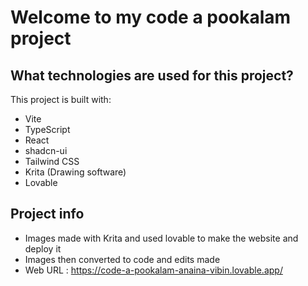 # Welcome to my code a pookalam project




## What technologies are used for this project?

This project is built with:

- Vite
- TypeScript
- React
- shadcn-ui
- Tailwind CSS
- Krita (Drawing software)
- Lovable

## Project info
- Images made with Krita and used lovable to make the website and deploy it
- Images then converted to code and edits made
- Web URL : https://code-a-pookalam-anaina-vibin.lovable.app/
  
